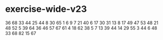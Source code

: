 # exercise-wide-v23
36
68
33
44
25
44
8
30
65
1
6
9
7
21
40
6
17
30
31
13
8
17
49
47
53
48
21
48
52
5
39
64
36
46
57
67
61
4
18
62
38
5
7
13
39
44
14
29
55
3
44
6
48
33
68
82
15
67

